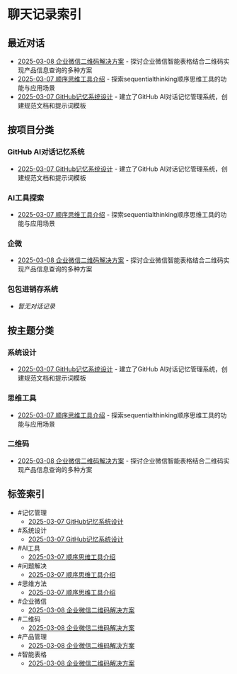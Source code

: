 # 聊天记录索引

## 最近对话
- [2025-03-08 企业微信二维码解决方案](./chats/202503/20250308_企微_二维码.md) - 探讨企业微信智能表格结合二维码实现产品信息查询的多种方案
- [2025-03-07 顺序思维工具介绍](./chats/2025-03/2025-03-07_AI工具_顺序思维工具.md) - 探索sequentialthinking顺序思维工具的功能与应用场景
- [2025-03-07 GitHub记忆系统设计](./chats/2025-03/2025-03-07_memory-system_系统设计.md) - 建立了GitHub AI对话记忆管理系统，创建规范文档和提示词模板

## 按项目分类
### GitHub AI对话记忆系统
- [2025-03-07 GitHub记忆系统设计](./chats/2025-03/2025-03-07_memory-system_系统设计.md) - 建立了GitHub AI对话记忆管理系统，创建规范文档和提示词模板

### AI工具探索
- [2025-03-07 顺序思维工具介绍](./chats/2025-03/2025-03-07_AI工具_顺序思维工具.md) - 探索sequentialthinking顺序思维工具的功能与应用场景

### 企微
- [2025-03-08 企业微信二维码解决方案](./chats/202503/20250308_企微_二维码.md) - 探讨企业微信智能表格结合二维码实现产品信息查询的多种方案

### 包包进销存系统
- *暂无对话记录*

## 按主题分类
### 系统设计
- [2025-03-07 GitHub记忆系统设计](./chats/2025-03/2025-03-07_memory-system_系统设计.md) - 建立了GitHub AI对话记忆管理系统，创建规范文档和提示词模板

### 思维工具
- [2025-03-07 顺序思维工具介绍](./chats/2025-03/2025-03-07_AI工具_顺序思维工具.md) - 探索sequentialthinking顺序思维工具的功能与应用场景

### 二维码
- [2025-03-08 企业微信二维码解决方案](./chats/202503/20250308_企微_二维码.md) - 探讨企业微信智能表格结合二维码实现产品信息查询的多种方案

## 标签索引
- #记忆管理
  - [2025-03-07 GitHub记忆系统设计](./chats/2025-03/2025-03-07_memory-system_系统设计.md)
- #系统设计
  - [2025-03-07 GitHub记忆系统设计](./chats/2025-03/2025-03-07_memory-system_系统设计.md)
- #AI工具
  - [2025-03-07 顺序思维工具介绍](./chats/2025-03/2025-03-07_AI工具_顺序思维工具.md)
- #问题解决
  - [2025-03-07 顺序思维工具介绍](./chats/2025-03/2025-03-07_AI工具_顺序思维工具.md)
- #思维方法
  - [2025-03-07 顺序思维工具介绍](./chats/2025-03/2025-03-07_AI工具_顺序思维工具.md)
- #企业微信
  - [2025-03-08 企业微信二维码解决方案](./chats/202503/20250308_企微_二维码.md)
- #二维码
  - [2025-03-08 企业微信二维码解决方案](./chats/202503/20250308_企微_二维码.md)
- #产品管理
  - [2025-03-08 企业微信二维码解决方案](./chats/202503/20250308_企微_二维码.md)
- #智能表格
  - [2025-03-08 企业微信二维码解决方案](./chats/202503/20250308_企微_二维码.md)
